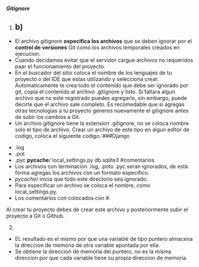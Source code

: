  
   ##### Gitignore

1. ## b)
- El archivo gitignore **especifica los archivos** que se deben ignorar por el **control de versiones** Git
como los archivos temporales creados en ejecucion.
- Cuando decidamos evitar que el servidor cargue archivos no requeridos paar el funcionamiento del proyecto.
- En el buscador del sitio coloca el nombre de los lenguajes de tu proyecto o del IDE que estas utilizando y 
selecciona crear.
Automaticamente te crea todo el contenido que debe ser ignorado por git, copia el contenido al archivo 
.gitignore y listo.
Si faltara algun archivo que no este registrado puedes agregarlo, sin embargo, puede decirte que el 
archivo sale completo.
Es recomedable que si agregas otras tecnologias a tu proyecto generes nuevamente el gitignore antes de
subir los cambios a Git.
- Un archivo gitignore tiene la extension .gitignore, no se coloca nombre solo el tipo de archivo.
Crear un archivo de este tipo en algun editor de codigo, coloca el siguiente codigo. 
###Django 
* .log
* .pot
* .pyc
__pycache__/
local_settings.py
db.sqlite3
#comentarios
* Los archivos con terminacion .log, .poto .pyc seran ignorados, de esta forma agregas los archivos con
un formato especifico.
* _pycache_/ inicia que todo este directorio sea ignorado.
* Para especificar un archivo se coloca el nombre, como local_settings.py.
* Los comentarios con colocados con #.
            
Al crear tu proyecto debes de crear este archivo y posteriormente subir el proyecto a Git o Github. 

2.
- EL resultado es el mismo por que una variable de tipo puntero almacena la direccion de memoria de otra variable apuntada por ella.
- Se obtiene la direccion de memoria del puntero, no es la misma direccion por que cada variable tiene su propia direccion de memoria.